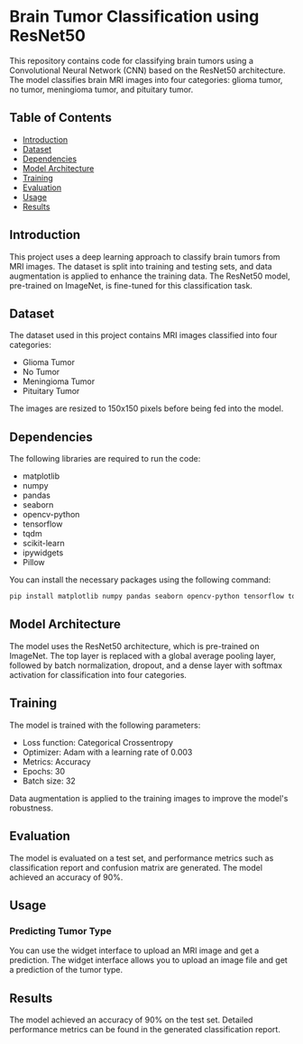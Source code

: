 
# Brain Tumor Classification using ResNet50

This repository contains code for classifying brain tumors using a Convolutional Neural Network (CNN) based on the ResNet50 architecture. The model classifies brain MRI images into four categories: glioma tumor, no tumor, meningioma tumor, and pituitary tumor.

## Table of Contents
- [Introduction](#introduction)
- [Dataset](#dataset)
- [Dependencies](#dependencies)
- [Model Architecture](#model-architecture)
- [Training](#training)
- [Evaluation](#evaluation)
- [Usage](#usage)
- [Results](#results)


## Introduction

This project uses a deep learning approach to classify brain tumors from MRI images. The dataset is split into training and testing sets, and data augmentation is applied to enhance the training data. The ResNet50 model, pre-trained on ImageNet, is fine-tuned for this classification task.

## Dataset

The dataset used in this project contains MRI images classified into four categories:
- Glioma Tumor
- No Tumor
- Meningioma Tumor
- Pituitary Tumor

The images are resized to 150x150 pixels before being fed into the model.

## Dependencies

The following libraries are required to run the code:
- matplotlib
- numpy
- pandas
- seaborn
- opencv-python
- tensorflow
- tqdm
- scikit-learn
- ipywidgets
- Pillow

You can install the necessary packages using the following command:
```bash
pip install matplotlib numpy pandas seaborn opencv-python tensorflow tqdm scikit-learn ipywidgets Pillow
```

## Model Architecture

The model uses the ResNet50 architecture, which is pre-trained on ImageNet. The top layer is replaced with a global average pooling layer, followed by batch normalization, dropout, and a dense layer with softmax activation for classification into four categories.

## Training

The model is trained with the following parameters:
- Loss function: Categorical Crossentropy
- Optimizer: Adam with a learning rate of 0.003
- Metrics: Accuracy
- Epochs: 30
- Batch size: 32

Data augmentation is applied to the training images to improve the model's robustness.

## Evaluation

The model is evaluated on a test set, and performance metrics such as classification report and confusion matrix are generated. The model achieved an accuracy of 90%.

## Usage

### Predicting Tumor Type

You can use the widget interface to upload an MRI image and get a prediction. The widget interface allows you to upload an image file and get a prediction of the tumor type.

## Results

The model achieved an accuracy of 90% on the test set. Detailed performance metrics can be found in the generated classification report.



